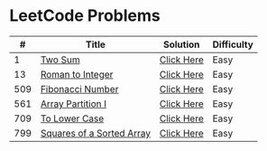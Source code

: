 # LeetCode Problems

|#|Title|Solution|Difficulty
|--|--|--|--|
|1|[Two Sum](https://leetcode.com/problems/two-sum/)|[Click Here](https://github.com/IamSagarDB/LeetCode-Problems/blob/master/src/in/dropcodes/P1_Two_Sum.java)|Easy
|13|[Roman to Integer](https://leetcode.com/problems/roman-to-integer/)|[Click Here](https://github.com/IamSagarDB/LeetCode-Problems/blob/master/src/in/dropcodes/P13_Roman_to_Integer.java)|Easy
|509|[Fibonacci Number](https://leetcode.com/problems/fibonacci-number/)|[Click Here](https://github.com/IamSagarDB/LeetCode-Problems/blob/master/src/in/dropcodes/P509_Fibonacci_Number.java)|Easy
|561|[Array Partition I](https://leetcode.com/problems/array-partition-i/)|[Click Here](https://github.com/IamSagarDB/LeetCode-Problems/blob/master/src/in/dropcodes/P561_Array_Partition_I.java)|Easy
|709|[To Lower Case](https://leetcode.com/problems/to-lower-case/)|[Click Here](https://github.com/IamSagarDB/LeetCode-Problems/blob/master/src/in/dropcodes/P709_To_Lower_Case.java)|Easy
|799|[Squares of a Sorted Array](https://leetcode.com/problems/squares-of-a-sorted-array/)|[Click Here](https://github.com/IamSagarDB/LeetCode-Problems/blob/master/src/in/dropcodes/P977_Squares_of_a_Sorted_Array.java)|Easy
